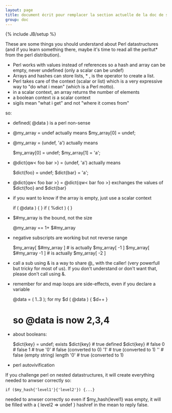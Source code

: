 ```yaml
---
layout: page
title: document écrit pour remplacer la section actuelle de la doc de sympa
group: doc
---
```

{% include JB/setup %}

These are some things you should understand about Perl datastructures (and if
you learn something there, maybe it's time to read all the perltut* from the
perl distribution).

* Perl works with values instead of references so a hash and array can be
  empty, never undefined (only a scalar can be undef)
* Arrays and hashes can store lists, * , is the operator to create a list.
* Perl takes care of the context (scalar or list) which is a very expressive
  way to "do what i mean" (which is a Perl motto).
* in a scalar context, an array returns the number of elements
* a boolean context *is* a scalar context
* sigils mean "what i get" and not "where it comes from"

so:

* defined( @data ) is a perl non-sense
* @my_array = undef actually means $my_array[0] = undef;
* @my_array = (undef, 'a') actually means

    $my_array[0] = undef;
    $my_array[1] = 'a';

* @dict{qw< foo bar >} = (undef, 'a') actually means

    $dict{foo} = undef;
    $dict{bar} = 'a';

* @dict{qw< foo bar >} = @dict{qw< bar foo >} exchanges the values of
  $dict{foo} and $dict{bar}

* if you want to know if the array is empty, just use a scalar context

    if ( @data ) {
    }
    if ( %dict ) {
    }

* $#my_array is the bound, not the size

    @my_array == 1+ $#my_array

* negative subscripts are working but not reverse range

    $my_array[ $#my_array ] # is actually
    $my_array[ -1 ]
    $my_array[ $#my_array -1 ] # is actually
    $my_array[ -2 ]


* call a sub using & is a way to share @_ with the caller! (very powerfull but tricky for most of us). If you don't understand or don't want that, please don't call using &.

* remember for and map loops are side-effects, even if you declare a variable

    @data = ( 1..3 );
    for my $d ( @data ) { $d++ }

    # so @data is now 2,3,4

* about booleans: 

    $dict{key} = undef;
    exists  $dict{key} # true
    defined $dict{key} # false
    0   # false
    1   # true
    '0' # false (converted to 0)
    '1' # true  (converted to 1)
    ''  # false (empty string)
    length '0' # true (converted to 1)

* perl autovivification

If you challenge perl on nested datastructures, it will create everything
needed to anwser correctly so:

    if ($my_hash{'level1'}{'level2'}) {...}

needed to anwser correctly so even if $my_hash{level1} was empty, it will be
filled with a { level2 => undef } hashref in the mean to reply false.


